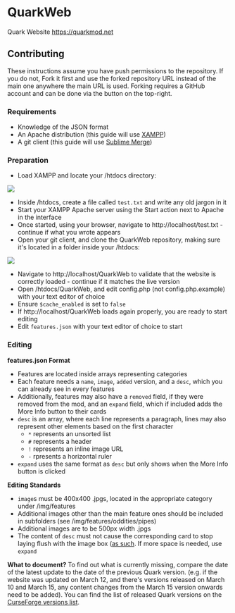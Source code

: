 # QuarkWeb
Quark Website
https://quarkmod.net

## Contributing

These instructions assume you have push permissions to the repository. If you do not, Fork it first and use the forked repository URL instead of the main one anywhere the main URL is used. Forking requires a GitHub account and can be done via the button on the top-right.

### Requirements
* Knowledge of the JSON format
* An Apache distribution (this guide will use [XAMPP](https://www.apachefriends.org/index.html))
* A git client (this guide will use [Sublime Merge](https://www.sublimemerge.com))

### Preparation
* Load XAMPP and locate your /htdocs directory:

![](https://puu.sh/IOXt8/c5d1fe53cb.png)

* Inside /htdocs, create a file called `test.txt` and write any old jargon in it
* Start your XAMPP Apache server using the Start action next to Apache in the interface
* Once started, using your browser, navigate to http://localhost/test.txt - continue if what you wrote appears
* Open your git client, and clone the QuarkWeb repository, making sure it's located in a folder inside your /htdocs:

![](https://puu.sh/IOXvg/d1f2889fff.png)

* Navigate to http://localhost/QuarkWeb to validate that the website is correctly loaded - continue if it matches the live version
* Open /htdocs/QuarkWeb, and edit config.php (not config.php.example) with your text editor of choice
* Ensure `$cache_enabled` is set to `false`
* If http://localhost/QuarkWeb loads again properly, you are ready to start editing
* Edit `features.json` with your text editor of choice to start

### Editing

**features.json Format**
* Features are located inside arrays representing categories
* Each feature needs a `name`, `image`, `added` version, and a `desc`, which you can already see in every features
* Additionally, features may also have a `removed` field, if they were removed from the mod, and an `expand` field, which if included adds the More Info button to their cards
* `desc` is an array, where each line represents a paragraph, lines may also represent other elements based on the first character
  * `*` represents an unsorted list
  * `#` represents a header
  * `!` represents an inline image URL
  * `-` rpresents a horizontal ruler
* `expand` uses the same format as `desc` but only shows when the More Info button is clicked

**Editing Standards**
* `image`s must be 400x400 .jpgs, located in the appropriate category under /img/features
* Additional images other than the main feature ones should be included in subfolders (see /img/features/oddities/pipes)
* Additional images are to be 500px width .jpgs
* The content of `desc` must not cause the corresponding card to stop laying flush with the image box ([as such](https://puu.sh/IOXH6/dc278d90a6.png). If more space is needed, use `expand`

**What to document?**
To find out what is currently missing, compare the date of the latest update to the date of the previous Quark version. (e.g. if the website was updated on March 12, and there's versions released on March 10 and March 15, any content changes from the March 15 version onwards need to be added). You can find the list of released Quark versions on the [CurseForge versions list](https://www.curseforge.com/minecraft/mc-mods/quark/files).
